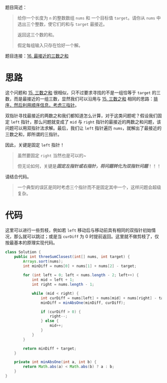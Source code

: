 题目简述：

> 给你一个长度为 `n` 的整数数组 `nums` 和 一个目标值 `target`。请你从 `nums` 中选出三个整数，使它们的和与 `target` 最接近。
>
> 返回这三个数的和。
>
> 假定每组输入只存在恰好一个解。

题目连接：[16. 最接近的三数之和](https://leetcode.cn/problems/3sum-closest/)

# 思路

这个问题和 [15. 三数之和](https://leetcode.cn/problems/3sum/) 很相似，只不过要求寻找的不是一组恰等于 `target` 的三数，而是最接近的一组三数，显然我们可以沿用与 [15. 三数之和](https://leetcode.cn/problems/3sum/) 相同的思路：<u>排序，然后利用顺序信息，考虑三指针</u>。

双指针寻找最接近的两数之和我们都知道怎么计算，对于这类问题呢？假设我们固定 `left` 指针，那么问题就变成了 `mid` 与 `right` 指针的最接近的两数之和问题，该问题可以用双指针法求解。最后，我们让 `left` 指针遍历 `nums`，就解出了最接近的三数之和，即所谓的三指针。

因此，关键是固定 `left` 指针！

> 虽然要固定 `right` 当然也是可以的~
>
> 但无论如何，关键是***固定左指针或右指针，将问题转化为双指针问题***！！！

请结合代码。

> 一个典型的误区是同时考虑三个指针而不是固定其中一个，这样问题会超级复杂。

# 代码

这里可以进行一些剪枝，例如若 `left` 移动后与移动前具有相同的双指针初始情况，那么就可以跳过；或是当 `curDiff` 为 0 时提前返回。这里就不做剪枝了，仅按最基本的原理实现代码。

```java
class Solution {
    public int threeSumClosest(int[] nums, int target) {
        Arrays.sort(nums);
        int minDiff = nums[0] + nums[1] + nums[2] - target;
        
        for (int left = 0; left < nums.length - 2; left++) {
            int mid = left + 1;
            int right = nums.length - 1;

            while (mid < right) {
                int curDiff = nums[left] + nums[mid] + nums[right] - target;
                minDiff = minAbsOne(minDiff, curDiff);

                if (curDiff > 0) {
                    right--;
                } else {
                    mid++;
                }
            }
        }

        return minDiff + target;
    }

    private int minAbsOne(int a, int b) {
        return Math.abs(a) < Math.abs(b) ? a : b;
    }
}
```

